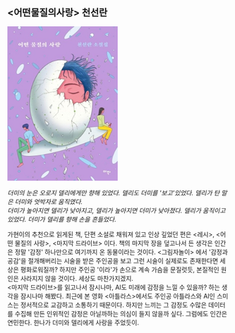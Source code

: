 ## <어떤물질의사랑> 천선란
<img src="/images/어떤물질의사랑.PNG" width="250" height="350"/>

_더미의 눈은 오로지 델리에게만 향해 있었다. 델리도 더미를 '보고'있었다.
델리가 탄 말은 더미와 엇박자로 움직였다. </br> 더미가 높아지면 델리가 낮아지고,
델리가 높아지면 더미가 낮아졌다. 델리가 움직이고 있었다. 더미가 델리를 향해 손을 흔들었다._

가현이의 추천으로 읽게된 책, 단편 소설로 채워져 있고 인상 깊었던 편은 <레시>, <어떤 물질의 사랑>, <마지막 드라이브> 이다.
책의 마지막 장을 덮고나서 든 생각은 인간은 정말 '감정' 하나만으로 여기까지 온 동물이라는 것이다.
<그림자놀이> 에서 '감정과 공감'을 절개해버리는 시술을 받은 주인공을 보고 그런 시술이 실제로도 존재한다면 세상은 평화로워질까?
하지만 주인공 '이라'가 손으로 계속 가슴을 문질럿듯, 본질적인 원인은 사라지지 않을 것이다. 세상도 마찬가지겠지.</br>
<마지막 드라이브>를 읽고나서 잠시나마, AI도 미래에 감정을 느낄 수 있을까? 하는 생각을 잠시나마 해봤다.
최근에 본 영화 <아틀라스>에서도 주인공 아틀라스와 AI인 스미스는 정서적으로 교감하고 소통하기 때문이다.
하지만 느끼는 그 감정도 수많은 데이터를 수집해 만든 인위적인 감정은 아닐까하는 의심이 들지 않을까 싶다.
그럼에도 인간은 연민한다. 한나가 더미와 델리에게 사랑을 주었듯이.
